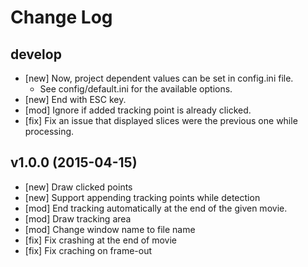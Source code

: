 Change Log
==========

develop
------------------

- [new] Now, project dependent values can be set in config.ini file.
    - See config/default.ini for the available options.
- [new] End with ESC key.
- [mod] Ignore if added tracking point is already clicked.
- [fix] Fix an issue that displayed slices were the previous one while processing.


v1.0.0 (2015-04-15)
------------------

- [new] Draw clicked points
- [new] Support appending tracking points while detection
- [mod] End tracking automatically at the end of the given movie.
- [mod] Draw tracking area
- [mod] Change window name to file name
- [fix] Fix crashing at the end of movie
- [fix] Fix craching on frame-out
